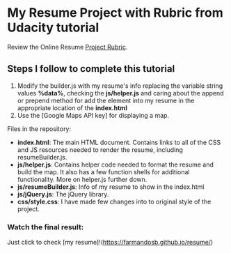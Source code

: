 # My Resume Project with Rubric from Udacity tutorial
Review the Online Resume [Project Rubric](https://review.udacity.com/?_ga=1.189245867.12280332.1465333852#!/projects/2962818615/rubric).

## Steps I follow to complete this tutorial

1. Modify the builder.js with my resume's info replacing the variable string values **%data%**, checking the **js/helper.js** and caring about the append or prepend method for add the element into my resume in the appropriate location of the **index.html**
2. Use the [Google Maps API key] for displaying a map.

Files in the repository:

* **index.html**: The main HTML document. Contains links to all of the CSS and JS resources needed to render the resume, including resumeBuilder.js.
* **js/helper.js**: Contains helper code needed to format the resume and build the map. It also has a few function shells for additional functionality. More on helper.js further down.
* **js/resumeBuilder.js**: Info of my resume to show in the index.html
* **js/jQuery.js**: The jQuery library.
* **css/style.css**: I have made few changes into to original style of the project.

### Watch the final result:
Just click to check [my resume]!(https://farmandosb.github.io/resume/)



